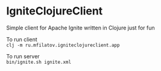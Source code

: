 # IgniteClojureClient
Simple client for Apache Ignite written in Clojure just for fun

To run client  
<code>clj -m ru.mfilatov.igniteclojureclient.app</code>  
  
  
To run server  
<code>bin/ignite.sh ignite.xml</code>
